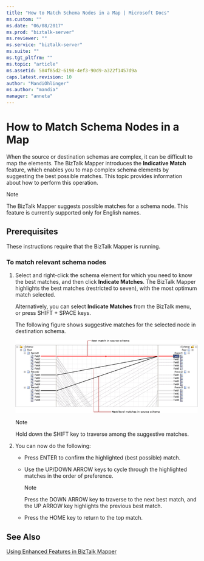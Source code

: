 ```yaml
---
title: "How to Match Schema Nodes in a Map | Microsoft Docs"
ms.custom: ""
ms.date: "06/08/2017"
ms.prod: "biztalk-server"
ms.reviewer: ""
ms.service: "biztalk-server"
ms.suite: ""
ms.tgt_pltfrm: ""
ms.topic: "article"
ms.assetid: 584f85d2-6198-4ef3-90d9-a322f1457d9a
caps.latest.revision: 10
author: "MandiOhlinger"
ms.author: "mandia"
manager: "anneta"
---
```

# How to Match Schema Nodes in a Map
When the source or destination schemas are complex, it can be difficult to map the elements. The BizTalk Mapper introduces the **Indicative Match** feature, which enables you to map complex schema elements by suggesting the best possible matches. This topic provides information about how to perform this operation.  
  
> [!NOTE]
>  The BizTalk Mapper suggests possible matches for a schema node. This feature is currently supported only for English names.  
  
## Prerequisites  
 These instructions require that the BizTalk Mapper is running.  
  
### To match relevant schema nodes  
  
1.  Select and right-click the schema element for which you need to know the best matches, and then click **Indicate Matches**. The BizTalk Mapper highlights the best matches (restricted to seven), with the most optimum match selected.  
  
     Alternatively, you can select **Indicate Matches** from the BizTalk menu, or press SHIFT + SPACE keys.  
  
     The following figure shows suggestive matches for the selected node in destination schema.  
  
     ![Suggestive mapping](../core/media/suggestive-mapping.gif "Suggestive_Mapping")  
  
    > [!NOTE]
    >  Hold down the SHIFT key to traverse among the suggestive matches.  
  
2.  You can now do the following:  
  
    -   Press ENTER to confirm the highlighted (best possible) match.  
  
    -   Use the UP/DOWN ARROW keys to cycle through the highlighted matches in the order of preference.  
  
        > [!NOTE]
        >  Press the DOWN ARROW key to traverse to the next best match, and the UP ARROW key highlights the previous best match.  
  
    -   Press the HOME key to return to the top match.  
  
## See Also  
 [Using Enhanced Features in BizTalk Mapper](../core/using-enhanced-features-in-biztalk-mapper.md)
